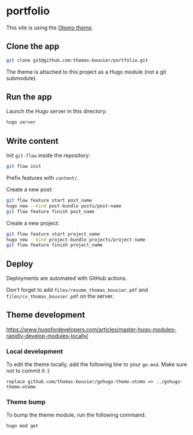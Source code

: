 # portfolio

This site is using the [Otomo theme](https://github.com/thomas-bouvier/gohugo-theme-otomo).

## Clone the app

```bash
git clone git@github.com:thomas-bouvier/portfolio.git
```

The theme is attached to this project as a Hugo module (not a git submodule).

## Run the app

Launch the Hugo server in this directory:

```bash
hugo server
```

## Write content

Init `git-flow` inside the repository:

```bash
git flow init
```

Prefix features with `content/`.

Create a new post:

```bash
git flow feature start post_name
hugo new --kind post-bundle posts/post-name
git flow feature finish post_name
```

Create a new project:

```bash
git flow feature start project_name
hugo new --kind project-bundle projects/project-name
git flow feature finish project_name
```

## Deploy

Deployments are automated with GitHub actions.

Don't forget to add `files/resume_thomas_bouvier.pdf` and `files/cv_thomas_bouvier.pdf` on the server.

## Theme development

https://www.hugofordevelopers.com/articles/master-hugo-modules-rapidly-develop-modules-locally/

### Local development

To edit the theme locally, add the following line to your `go.mod`. Make sure not to commit it :)

```
replace github.com/thomas-bouvier/gohugo-theme-otomo => ../gohugo-theme-otomo
```

### Theme bump

To bump the theme module, run the following command:

```
hugo mod get
```